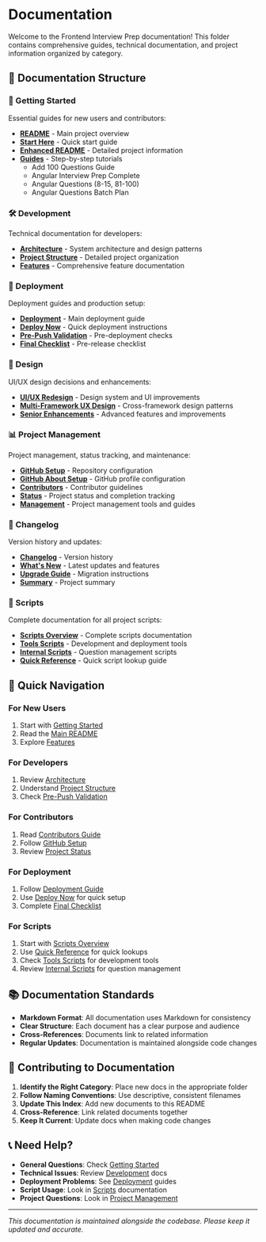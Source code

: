 # Documentation

Welcome to the Frontend Interview Prep documentation! This folder contains comprehensive guides, technical documentation, and project information organized by category.

## 📁 Documentation Structure

### 🚀 Getting Started

Essential guides for new users and contributors:

- **[README](./getting-started/README.md)** - Main project overview
- **[Start Here](./getting-started/START-HERE.md)** - Quick start guide
- **[Enhanced README](./getting-started/README-ENHANCED.md)** - Detailed project information
- **[Guides](./getting-started/guides/)** - Step-by-step tutorials
  - Add 100 Questions Guide
  - Angular Interview Prep Complete
  - Angular Questions (8-15, 81-100)
  - Angular Questions Batch Plan

### 🛠️ Development

Technical documentation for developers:

- **[Architecture](./development/ARCHITECTURE.md)** - System architecture and design patterns
- **[Project Structure](./development/PROJECT-STRUCTURE.md)** - Detailed project organization
- **[Features](./development/FEATURES.md)** - Comprehensive feature documentation

### 🚀 Deployment

Deployment guides and production setup:

- **[Deployment](./deployment/DEPLOYMENT.md)** - Main deployment guide
- **[Deploy Now](./deployment/DEPLOY-NOW.md)** - Quick deployment instructions
- **[Pre-Push Validation](./deployment/PRE-PUSH-VALIDATION.md)** - Pre-deployment checks
- **[Final Checklist](./deployment/FINAL-CHECKLIST.md)** - Pre-release checklist

### 🎨 Design

UI/UX design decisions and enhancements:

- **[UI/UX Redesign](./design/UI-UX-REDESIGN.md)** - Design system and UI improvements
- **[Multi-Framework UX Design](./design/MULTI-FRAMEWORK-UX-DESIGN.md)** - Cross-framework design patterns
- **[Senior Enhancements](./design/SENIOR-ENHANCEMENTS.md)** - Advanced features and improvements

### 📊 Project Management

Project management, status tracking, and maintenance:

- **[GitHub Setup](./project-management/GITHUB-SETUP.md)** - Repository configuration
- **[GitHub About Setup](./project-management/GITHUB-ABOUT-SETUP.md)** - GitHub profile configuration
- **[Contributors](./project-management/CONTRIBUTORS.md)** - Contributor guidelines
- **[Status](./project-management/status/)** - Project status and completion tracking
- **[Management](./project-management/management/)** - Project management tools and guides

### 📝 Changelog

Version history and updates:

- **[Changelog](./changelog/CHANGELOG.md)** - Version history
- **[What's New](./changelog/WHATS-NEW.md)** - Latest updates and features
- **[Upgrade Guide](./changelog/UPGRADE-GUIDE.md)** - Migration instructions
- **[Summary](./changelog/SUMMARY.md)** - Project summary

### 🔧 Scripts

Complete documentation for all project scripts:

- **[Scripts Overview](./scripts/README.md)** - Complete scripts documentation
- **[Tools Scripts](./scripts/tools.md)** - Development and deployment tools
- **[Internal Scripts](./scripts/internal.md)** - Question management scripts
- **[Quick Reference](./scripts/quick-reference.md)** - Quick script lookup guide

## 🎯 Quick Navigation

### For New Users

1. Start with [Getting Started](./getting-started/START-HERE.md)
2. Read the [Main README](./getting-started/README.md)
3. Explore [Features](./development/FEATURES.md)

### For Developers

1. Review [Architecture](./development/ARCHITECTURE.md)
2. Understand [Project Structure](./development/PROJECT-STRUCTURE.md)
3. Check [Pre-Push Validation](./deployment/PRE-PUSH-VALIDATION.md)

### For Contributors

1. Read [Contributors Guide](./project-management/CONTRIBUTORS.md)
2. Follow [GitHub Setup](./project-management/GITHUB-SETUP.md)
3. Review [Project Status](./project-management/status/)

### For Deployment

1. Follow [Deployment Guide](./deployment/DEPLOYMENT.md)
2. Use [Deploy Now](./deployment/DEPLOY-NOW.md) for quick setup
3. Complete [Final Checklist](./deployment/FINAL-CHECKLIST.md)

### For Scripts

1. Start with [Scripts Overview](./scripts/README.md)
2. Use [Quick Reference](./scripts/quick-reference.md) for quick lookups
3. Check [Tools Scripts](./scripts/tools.md) for development tools
4. Review [Internal Scripts](./scripts/internal.md) for question management

## 📚 Documentation Standards

- **Markdown Format**: All documentation uses Markdown for consistency
- **Clear Structure**: Each document has a clear purpose and audience
- **Cross-References**: Documents link to related information
- **Regular Updates**: Documentation is maintained alongside code changes

## 🤝 Contributing to Documentation

1. **Identify the Right Category**: Place new docs in the appropriate folder
2. **Follow Naming Conventions**: Use descriptive, consistent filenames
3. **Update This Index**: Add new documents to this README
4. **Cross-Reference**: Link related documents together
5. **Keep It Current**: Update docs when making code changes

## 📞 Need Help?

- **General Questions**: Check [Getting Started](./getting-started/)
- **Technical Issues**: Review [Development](./development/) docs
- **Deployment Problems**: See [Deployment](./deployment/) guides
- **Script Usage**: Look in [Scripts](./scripts/) documentation
- **Project Questions**: Look in [Project Management](./project-management/)

---

_This documentation is maintained alongside the codebase. Please keep it updated and accurate._
